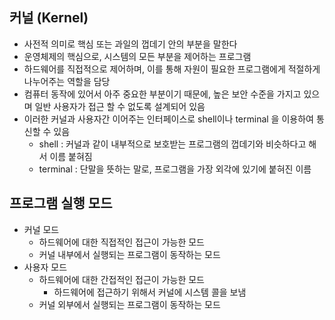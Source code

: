 ## 커널 (Kernel)

- 사전적 의미로 핵심 또는 과일의 껍데기 안의 부분을 말한다
- 운영체제의 핵심으로, 시스템의 모든 부분을 제어하는 프로그램
- 하드웨어를 직접적으로 제어하며, 이를 통해 자원이 필요한 프로그램에게 적절하게 나누어주는 역할을 담당
- 컴퓨터 동작에 있어서 아주 중요한 부분이기 때문에, 높은 보안 수준을 가지고 있으며 일반 사용자가 접근 할 수 없도록 설계되어 있음
- 이러한 커널과 사용자간 이어주는 인터페이스로 shell이나 terminal 을 이용하여 통신할 수 있음
    - shell : 커널과 같이 내부적으로 보호받는 프로그램의 껍데기와 비슷하다고 해서 이름 붙혀짐
    - terminal : 단말을 뜻하는 말로, 프로그램을 가장 외각에 있기에 붙혀진 이름

## 프로그램 실행 모드

- 커널 모드
    - 하드웨어에 대한 직접적인 접근이 가능한 모드
    - 커널 내부에서 실행되는 프로그램이 동작하는 모드
- 사용자 모드
    - 하드웨어에 대한 간접적인 접근이 가능한 모드
        - 하드웨어에 접근하기 위해서 커널에 시스템 콜을 보냄
    - 커널 외부에서 실행되는 프로그램이 동작하는 모드
